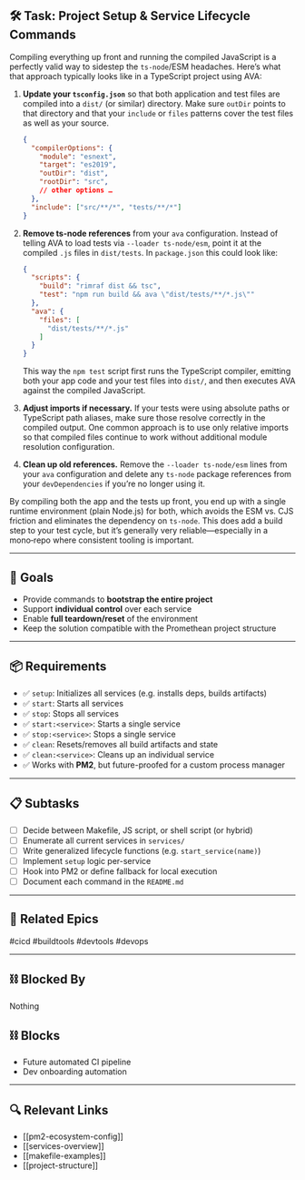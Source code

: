 ## 🛠️ Task: Project Setup & Service Lifecycle Commands

Compiling everything up front and running the compiled JavaScript is a perfectly valid way to sidestep the `ts-node`/ESM headaches. Here’s what that approach typically looks like in a TypeScript project using AVA:

1. **Update your `tsconfig.json`** so that both application and test files are compiled into a `dist/` (or similar) directory. Make sure `outDir` points to that directory and that your `include` or `files` patterns cover the test files as well as your source.

   ```json
   {
     "compilerOptions": {
       "module": "esnext",
       "target": "es2019",
       "outDir": "dist",
       "rootDir": "src",
       // other options …
     },
     "include": ["src/**/*", "tests/**/*"]
   }
   ```

2. **Remove ts-node references** from your `ava` configuration. Instead of telling AVA to load tests via `--loader ts-node/esm`, point it at the compiled `.js` files in `dist/tests`. In `package.json` this could look like:

   ```json
   {
     "scripts": {
       "build": "rimraf dist && tsc",
       "test": "npm run build && ava \"dist/tests/**/*.js\""
     },
     "ava": {
       "files": [
         "dist/tests/**/*.js"
       ]
     }
   }
   ```

   This way the `npm test` script first runs the TypeScript compiler, emitting both your app code and your test files into `dist/`, and then executes AVA against the compiled JavaScript.

3. **Adjust imports if necessary.** If your tests were using absolute paths or TypeScript path aliases, make sure those resolve correctly in the compiled output. One common approach is to use only relative imports so that compiled files continue to work without additional module resolution configuration.

4. **Clean up old references.** Remove the `--loader ts-node/esm` lines from your `ava` configuration and delete any `ts-node` package references from your `devDependencies` if you’re no longer using it.

By compiling both the app and the tests up front, you end up with a single runtime environment (plain Node.js) for both, which avoids the ESM vs. CJS friction and eliminates the dependency on `ts-node`. This does add a build step to your test cycle, but it’s generally very reliable—especially in a mono‑repo where consistent tooling is important.

---

## 🎯 Goals

- Provide commands to **bootstrap the entire project**
- Support **individual control** over each service
- Enable **full teardown/reset** of the environment
- Keep the solution compatible with the Promethean project structure

---

## 📦 Requirements

- ✅ `setup`: Initializes all services (e.g. installs deps, builds artifacts)
- ✅ `start`: Starts all services
- ✅ `stop`: Stops all services
- ✅ `start:<service>`: Starts a single service
- ✅ `stop:<service>`: Stops a single service
- ✅ `clean`: Resets/removes all build artifacts and state
- ✅ `clean:<service>`: Cleans up an individual service
- ✅ Works with **PM2**, but future-proofed for a custom process manager

---

## 📋 Subtasks

- [ ] Decide between Makefile, JS script, or shell script (or hybrid)
- [ ] Enumerate all current services in `services/`
- [ ] Write generalized lifecycle functions (e.g. `start_service(name)`)
- [ ] Implement `setup` logic per-service
- [ ] Hook into PM2 or define fallback for local execution
- [ ] Document each command in the `README.md`

---

## 🔗 Related Epics

#cicd #buildtools #devtools #devops

---

## ⛓️ Blocked By

Nothing

## ⛓️ Blocks

- Future automated CI pipeline
- Dev onboarding automation

---

## 🔍 Relevant Links

- [[pm2-ecosystem-config]]
- [[services-overview]]
- [[makefile-examples]]
- [[project-structure]]
